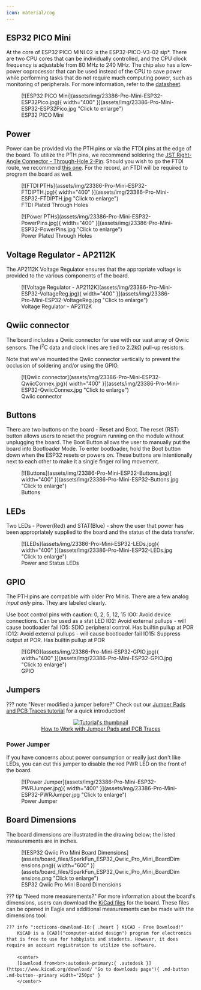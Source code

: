 ```yaml
---
icon: material/cog
---
```



## ESP32 PICO Mini 

At the core of ESP32 PICO MINI 02 is the ESP32-PICO-V3-02 sip*. There are two CPU cores that can be individually controlled, and the CPU clock frequency is adjustable from 80 MHz to 240 MHz. The chip also has a low-power coprocessor that can be used instead of the CPU to save power while performing tasks that do not require much computing power, such as monitoring of peripherals. For more information, refer to the [datasheet](assets/board_files/Espressif_Systems_04082021_ESP32_PICO_MINI_02_N8R2-2295871.pdf). 


<figure markdown>
[![ESP32 PICO Mini](assets/img/23386-Pro-Mini-ESP32-ESP32Pico.jpg){ width="400" }](assets/img/23386-Pro-Mini-ESP32-ESP32Pico.jpg "Click to enlarge")
<figcaption markdown>ESP32 PICO Mini</figcaption>
</figure>

## Power

Power can be provided via the PTH pins or via the FTDI pins at the edge of the board. To utilize the PTH pins, we recommend soldering the [JST Right-Angle Connector - Through-Hole 2-Pin](https://www.sparkfun.com/products/9749). Should you wish to go the FTDI route, we recommend [this one](https://www.sparkfun.com/products/15096). For the record, an FTDI will be required to program the board as well. 


<figure markdown>
[![FTDI PTHs](assets/img/23386-Pro-Mini-ESP32-FTDIPTH.jpg){ width="400" }](assets/img/23386-Pro-Mini-ESP32-FTDIPTH.jpg "Click to enlarge")
<figcaption markdown>FTDI Plated Through Holes</figcaption>
</figure>


<figure markdown>
[![Power PTHs](assets/img/23386-Pro-Mini-ESP32-PowerPins.jpg){ width="400" }](assets/img/23386-Pro-Mini-ESP32-PowerPins.jpg "Click to enlarge")
<figcaption markdown>Power Plated Through Holes</figcaption>
</figure>

## Voltage Regulator - AP2112K

The AP2112K Voltage Regulator ensures that the appropriate voltage is provided to the various components of the board. 


<figure markdown>
[![Voltage Regulator - AP2112K](assets/img/23386-Pro-Mini-ESP32-VoltageReg.jpg){ width="400" }](assets/img/23386-Pro-Mini-ESP32-VoltageReg.jpg "Click to enlarge")
<figcaption markdown>Voltage Regulator - AP2112K</figcaption>
</figure>


## Qwiic connector

The board includes a Qwiic connector for use with our vast array of Qwiic sensors. The I<sup>2</sup>C data and clock lines are tied to 2.2kΩ pull-up resistors.

Note that we've mounted the Qwiic connector vertically to prevent the occlusion of soldering and/or using the GPIO. 


<figure markdown>
[![Qwiic connector](assets/img/23386-Pro-Mini-ESP32-QwiicConnex.jpg){ width="400" }](assets/img/23386-Pro-Mini-ESP32-QwiicConnex.jpg "Click to enlarge")
<figcaption markdown>Qwiic connector</figcaption>
</figure>

## Buttons

There are two buttons on the board - Reset and Boot. The reset (RST) button allows users to reset the program running on the module without unplugging the board. The Boot Button allows the user to manually put the board into Bootloader Mode. To enter bootloader, hold the Boot button down when the ESP32 resets or powers on. These buttons are intentionally next to each other to make it a single finger rolling movement.

<figure markdown>
[![Buttons](assets/img/23386-Pro-Mini-ESP32-Buttons.jpg){ width="400" }](assets/img/23386-Pro-Mini-ESP32-Buttons.jpg "Click to enlarge")
<figcaption markdown>Buttons</figcaption>
</figure>

## LEDs

Two LEDs - Power(Red) and STAT(Blue) - show the user that power has been appropriately supplied to the board and the status of the data transfer. 

<figure markdown>
[![LEDs](assets/img/23386-Pro-Mini-ESP32-LEDs.jpg){ width="400" }](assets/img/23386-Pro-Mini-ESP32-LEDs.jpg "Click to enlarge")
<figcaption markdown>Power and Status LEDs</figcaption>
</figure>


## GPIO

The PTH pins are compatible with older Pro Minis. There are a few analog *input only* pins. They are labeled clearly.

Use boot control pins with caution: 0, 2, 5, 12, 15
IO0: Avoid device connections. Can be used as a stat LED
IO2: Avoid external pullups - will cause bootloader fail
IO5: SDIO peripheral control. Has builtin pullup at POR
IO12: Avoid external pullups - will cause bootloader fail
IO15: Suppress output at POR. Has builtin pullup at POR

<figure markdown>
[![GPIO](assets/img/23386-Pro-Mini-ESP32-GPIO.jpg){ width="400" }](assets/img/23386-Pro-Mini-ESP32-GPIO.jpg "Click to enlarge")
<figcaption markdown>GPIO</figcaption>
</figure>


## Jumpers

??? note "Never modified a jumper before?"
	Check out our <a href="https://learn.sparkfun.com/tutorials/664">Jumper Pads and PCB Traces tutorial</a> for a quick introduction!
	<p align="center">
		<a href="https://learn.sparkfun.com/tutorials/664">
		<img src="https://cdn.sparkfun.com/c/264-148/assets/learn_tutorials/6/6/4/PCB_TraceCutLumenati.jpg" alt="Tutorial's thumbnail"><br>
        How to Work with Jumper Pads and PCB Traces</a>
	</p>


### Power Jumper

If you have concerns about power consumption or really just don't like LEDs, you can cut this jumper to disable the red PWR LED on the front of the board.

<figure markdown>
[![Power Jumper](assets/img/23386-Pro-Mini-ESP32-PWRJumper.jpg){ width="400" }](assets/img/23386-Pro-Mini-ESP32-PWRJumper.jpg "Click to enlarge")
<figcaption markdown>Power Jumper</figcaption>
</figure>


## Board Dimensions

The board dimensions are illustrated in the drawing below; the listed measurements are in inches.


<figure markdown>
[![ESP32 Qwiic Pro Mini Board Dimensions](assets/board_files/SparkFun_ESP32_Qwiic_Pro_Mini_BoardDimensions.png){ width="600" }](assets/board_files/SparkFun_ESP32_Qwiic_Pro_Mini_BoardDimensions.png "Click to enlarge")
<figcaption markdown>ESP32 Qwiic Pro Mini Board Dimensions</figcaption>
</figure>


??? tip "Need more measurements?"
	For more information about the board's dimensions, users can download the [KiCad files](assets/board_files/SparkFun_ESP32_Qwiic_Pro_Mini-KiCadFiles.zip) for the board. These files can be opened in Eagle and additional measurements can be made with the dimensions tool.

	??? info ":octicons-download-16:{ .heart } KiCAD - Free Download!"
		KiCAD is a [CAD]("computer-aided design") program for electronics that is free to use for hobbyists and students. However, it does require an account registration to utilize the software.

		<center>
		[Download from<br>:autodesk-primary:{ .autodesk }](https://www.kicad.org/download/ "Go to downloads page"){ .md-button .md-button--primary width="250px" }
		</center>
	
		